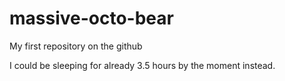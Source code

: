 # massive-octo-bear
My first repository on the github

I could be sleeping for already 3.5 hours by the moment instead.
